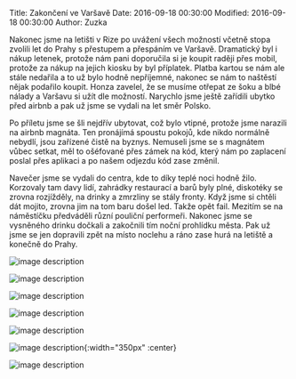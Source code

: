 Title: Zakončení ve Varšavě
Date: 2016-09-18 00:30:00
Modified: 2016-09-18 00:30:00
Author: Zuzka

Nakonec jsme na letišti v Rize po uvážení všech možností včetně stopa zvolili let do Prahy s přestupem a přespáním ve Varšavě. Dramatický byl i nákup letenek, protože nám pani doporučila si je koupit raději přes mobil, protože za nákup na jejich kiosku by byl příplatek. Platba kartou se nám ale stále nedařila a to už bylo hodně nepříjemné, nakonec se nám to naštěstí nějak podařilo koupit. Honza zavelel, že se musíme otřepat ze šoku a blbé nálady a Varšavu si užít dle možností. Narychlo jsme ještě zařídili ubytko před airbnb a pak už jsme se vydali na let směr Polsko.

Po příletu jsme se šli nejdřív ubytovat, což bylo vtipné, protože jsme narazili na airbnb magnáta. Ten pronájímá spoustu pokojů, kde nikdo normálně nebydlí, jsou zařízené čistě na byznys. Nemuseli jsme se s magnátem vůbec setkat, měl to ošéfované přes zámek na kód, který nám po zaplacení poslal přes aplikaci a po našem odjezdu kód zase změnil.

Navečer jsme se vydali do centra, kde to díky teplé noci hodně žilo. Korzovaly tam davy lidí, zahrádky restaurací a barů byly plné, diskotéky se zrovna rozjížděly, na drinky a zmrzliny se stály fronty. Když jsme si chtěli dát mojito, zrovna jim na tom baru došel led. Takže opět fail. Mezitím se na náměstíčku předváděli různí pouliční performeři. Nakonec jsme se vysněného drinku dočkali a zakočnili tím noční prohlídku města. Pak už jsme se jen dopravili zpět na místo noclehu a ráno zase hurá na letiště a konečně do Prahy.

![image description]({filename}/images/p1250104.jpg)

![image description]({filename}/images/p1250105.jpg)

![image description]({filename}/images/p1250106.jpg)

![image description]({filename}/images/p1250107.jpg)

![image description]({filename}/images/p1250115.jpg)

![image description]({filename}/images/p1250116.jpg){:width="350px" :center}

![image description]({filename}/images/p1250119.jpg)



